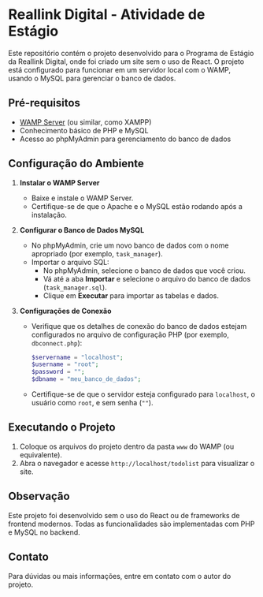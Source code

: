# Reallink Digital - Atividade de Estágio

Este repositório contém o projeto desenvolvido para o Programa de Estágio da Reallink Digital, onde foi criado um site sem o uso de React. O projeto está configurado para funcionar em um servidor local com o WAMP, usando o MySQL para gerenciar o banco de dados.

## Pré-requisitos

- [WAMP Server](https://www.wampserver.com/en/) (ou similar, como XAMPP)
- Conhecimento básico de PHP e MySQL
- Acesso ao phpMyAdmin para gerenciamento do banco de dados

## Configuração do Ambiente

1. **Instalar o WAMP Server**
   - Baixe e instale o WAMP Server.
   - Certifique-se de que o Apache e o MySQL estão rodando após a instalação.

2. **Configurar o Banco de Dados MySQL**
   - No phpMyAdmin, crie um novo banco de dados com o nome apropriado (por exemplo, `task_manager`).
   - Importar o arquivo SQL:
     - No phpMyAdmin, selecione o banco de dados que você criou.
     - Vá até a aba **Importar** e selecione o arquivo do banco de dados (`task_manager.sql`).
     - Clique em **Executar** para importar as tabelas e dados.

3. **Configurações de Conexão**
   - Verifique que os detalhes de conexão do banco de dados estejam configurados no arquivo de configuração PHP (por exemplo, `dbconnect.php`):
     ```php
     $servername = "localhost";
     $username = "root";
     $password = "";
     $dbname = "meu_banco_de_dados";
     ```
   - Certifique-se de que o servidor esteja configurado para `localhost`, o usuário como `root`, e sem senha (`""`).

## Executando o Projeto

1. Coloque os arquivos do projeto dentro da pasta `www` do WAMP (ou equivalente).
2. Abra o navegador e acesse `http://localhost/todolist` para visualizar o site.

## Observação
Este projeto foi desenvolvido sem o uso do React ou de frameworks de frontend modernos. Todas as funcionalidades são implementadas com PHP e MySQL no backend.

## Contato

Para dúvidas ou mais informações, entre em contato com o autor do projeto.
